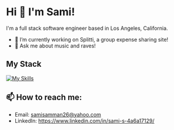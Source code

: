# Hi 👋 I'm Sami!
I'm a full stack software engineer based in Los Angeles, California. 
- 🔭 I’m currently working on Splitti, a group expense sharing site!
- 💬 Ask me about music and raves!

## My Stack
[![My Skills](https://skillicons.dev/icons?i=js,python,flask,nodejs,react,redux,aws,docker,postgres,html,css)](https://skillicons.dev)

## 📫 How to reach me:
- Email: samisamman26@yahoo.com
- LinkedIn: https://www.linkedin.com/in/sami-s-4a6a17129/

<!--
**samis0216/samis0216** is a ✨ _special_ ✨ repository because its `README.md` (this file) appears on your GitHub profile.

Here are some ideas to get you started:

- 🔭 I’m currently working on ...
- 🌱 I’m currently learning ...
- 👯 I’m looking to collaborate on ...
- 🤔 I’m looking for help with ...
- 💬 Ask me about ...
- 📫 How to reach me: ...
- 😄 Pronouns: ...
- ⚡ Fun fact: ...
-->

